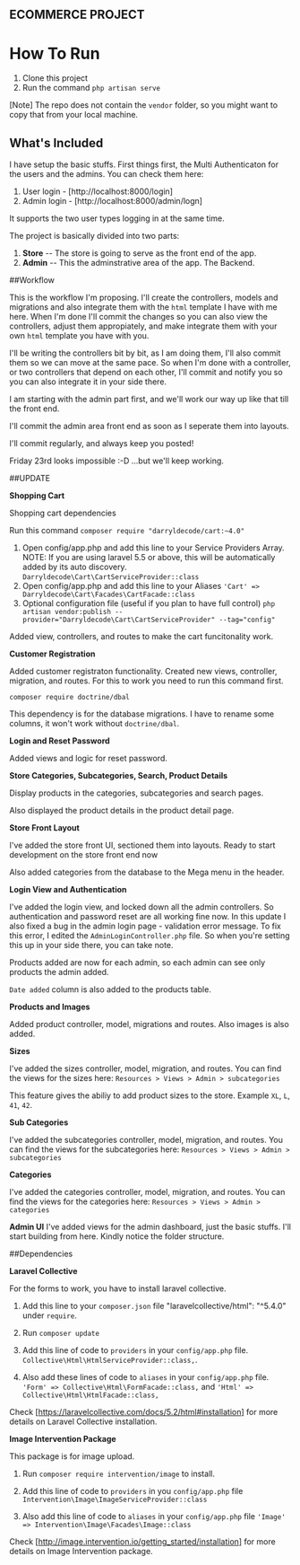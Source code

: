 ## ECOMMERCE PROJECT

# How To Run

1. Clone this project
2. Run the command `php artisan serve`

[Note] The repo does not contain the `vendor` folder, so you might want to copy that from your local machine.

## What's Included

I have setup the basic stuffs. First things first, the Multi Authenticaton for the users and the admins.
You can check them here:

1. User login - [http://localhost:8000/login]
2. Admin login - [http://localhost:8000/admin/logn]

It supports the two user types logging in at the same time.

The project is basically divided into two parts:

1. **Store** -- The store is going to serve as the front end of the app.
2. **Admin** -- This the adminstrative area of the app. The Backend.

##Workflow

This is the workflow I'm proposing.
I'll create the controllers, models and migrations and also integrate them with the `html` template I have with me here. When I'm done I'll commit the changes so you can also view the controllers, adjust them appropiately, and make integrate them with your own `html` template you have with you.

I'll be writing the controllers bit by bit, as I am doing them, I'll also commit them so we can move at the same pace. So when I'm done with a controller, or two controllers that depend on each other, I'll commit and notify you so you can also integrate it in your side there.

I am starting with the admin part first, and we'll work our way up like that till the front end.

I'll commit the admin area front end as soon as I seperate them into layouts.

I'll commit regularly, and always keep you posted!

Friday 23rd looks impossible :-D
...but we'll keep working. 

##UPDATE

**Shopping Cart**

Shopping cart dependencies

Run this command `composer require "darryldecode/cart:~4.0"`

1. Open config/app.php and add this line to your Service Providers Array. NOTE: If you are using laravel 5.5 or above, this will be automatically added by its auto discovery.
    `Darryldecode\Cart\CartServiceProvider::class`
2. Open config/app.php and add this line to your Aliases
    `'Cart' => Darryldecode\Cart\Facades\CartFacade::class`
3. Optional configuration file (useful if you plan to have full control)
    `php artisan vendor:publish --provider="Darryldecode\Cart\CartServiceProvider" --tag="config"`

Added view, controllers, and routes to make the cart funcitonality work.

**Customer Registration**

Added customer registraton functionality. Created new views, controller, migration, and routes.
For this to work you need to run this command first.

`composer require doctrine/dbal`

This dependency is for the database migrations. I have to rename some columns, it won't work without `doctrine/dbal`.

**Login and Reset Password**

Added views and logic for reset password.

**Store Categories, Subcategories, Search, Product Details**

Display products in the categories, subcategories and search pages.

Also displayed the product details in the product detail page.

**Store Front Layout**

I've added the store front UI, sectioned them into layouts. Ready to start development on the store front end now

Also added categories from the database to the Mega menu in the header.

**Login View and Authentication**

I've added the login view, and locked down all the admin controllers. So authentication and password reset are all working fine now. In this update I also fixed a bug in the admin login page - validation error message. To fix this error, I edited the `AdminLoginController.php` file. So when you're setting this up in your side there, you can take note.

Products added are now for each admin, so each admin can see only products the admin added.

`Date added` column is also added to the products table.

**Products and Images**

Added product controller, model, migrations and routes. Also images is also added.

**Sizes**

I've added the sizes controller, model, migration, and routes.
You can find the views for the sizes here: `Resources > Views > Admin > subcategories`

This feature gives the abiliy to add product sizes to the store. Example `XL`, `L`, `41`, `42`.

**Sub Categories**

I've added the subcategories controller, model, migration, and routes.
You can find the views for the subcategories here: `Resources > Views > Admin > subcategories`

**Categories**

I've added the categories controller, model, migration, and routes.
You can find the views for the categories here: `Resources > Views > Admin > categories`

**Admin UI**
I've added views for the admin dashboard, just the basic stuffs. I'll start building from here.
Kindly notice the folder structure.

##Dependencies

**Laravel Collective**

For the forms to work, you have to install laravel collective.

1. Add this line to your `composer.json` file "laravelcollective/html": "^5.4.0" under `require`.

2. Run `composer update`

3. Add this line of code to `providers` in your `config/app.php` file. `Collective\Html\HtmlServiceProvider::class,`.

4. Also add these lines of code to `aliases` in your `config/app.php` file. `'Form' => Collective\Html\FormFacade::class,` and `'Html' => Collective\Html\HtmlFacade::class,`


Check [https://laravelcollective.com/docs/5.2/html#installation] for more details on Laravel Collective installation.

**Image Intervention Package**

This package is for image upload.

1. Run `composer require intervention/image` to install.

2. Add this line of code to `providers` in  you `config/app.php` file `Intervention\Image\ImageServiceProvider::class`

3. Also add this line of code to `aliases` in your `config/app.php` file `'Image' => Intervention\Image\Facades\Image::class`

Check [http://image.intervention.io/getting_started/installation] for more details on Image Intervention package.
